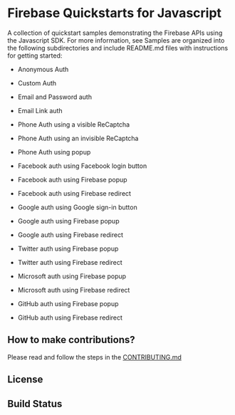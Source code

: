 # Firebase Quickstarts for Javascript

A collection of quickstart samples demonstrating the Firebase APIs using the Javascript SDK. For more information, see 
Samples are organized into the following subdirectories and include README.md files with instructions for getting started:
 
   - Anonymous Auth
   - Custom Auth
   - Email and Password auth
   - Email Link auth
   - Phone Auth using a visible ReCaptcha
   - Phone Auth using an invisible ReCaptcha
   - Phone Auth using popup
  
   - Facebook auth using Facebook login button
   - Facebook auth using Firebase popup
   - Facebook auth using Firebase redirect
   - Google auth using Google sign-in button
   - Google auth using Firebase popup
   - Google auth using Firebase redirect
   - Twitter auth using Firebase popup
   - Twitter auth using Firebase redirect
   - Microsoft auth using Firebase popup
   - Microsoft auth using Firebase redirect
   - GitHub auth using Firebase popup
   - GitHub auth using Firebase redirect
 

## How to make contributions?
Please read and follow the steps in the [CONTRIBUTING.md](CONTRIBUTING.md)

## License


## Build Status

